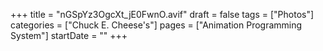 +++
title = "nGSpYz3OgcXt_jE0FwnO.avif"
draft = false
tags = ["Photos"]
categories = ["Chuck E. Cheese's"]
pages = ["Animation Programming System"]
startDate = ""
+++
